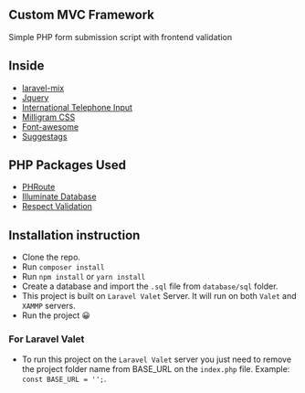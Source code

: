 ## Custom MVC Framework
Simple PHP form submission script with frontend validation
## Inside
* [laravel-mix](https://github.com/laravel-mix/laravel-mix)
* [Jquery](https://github.com/jquery/jquery)
* [International Telephone Input](https://github.com/jackocnr/intl-tel-input)
* [Milligram CSS](https://github.com/milligram/milligram-less)
* [Font-awesome](https://github.com/FortAwesome/Font-Awesome)
* [Suggestags](https://github.com/amsify42/jquery.amsify.suggestags)

## PHP Packages Used
- [PHRoute](https://github.com/mrjgreen/phroute)
- [Illuminate Database](https://github.com/illuminate/database)
- [Respect Validation](https://github.com/Respect/Validation)

## Installation instruction

- Clone the repo.
- Run `composer install`
- Run `npm install` or `yarn install`
- Create a database and import the `.sql` file from `database/sql` folder.
- This project is built on `Laravel Valet` Server. It will run on both `Valet` and `XAMMP` servers.
- Run the project 😀
### For Laravel Valet
- To run this project on the `Laravel Valet` server you just need to remove the project folder name from BASE_URL on 
  the `index.php` file. Example: `const BASE_URL = '';`.


